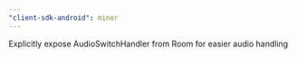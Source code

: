```yaml
---
"client-sdk-android": minor
---
```


Explicitly expose AudioSwitchHandler from Room for easier audio handling
